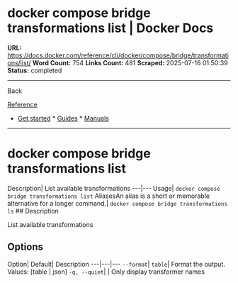 # docker compose bridge transformations list | Docker Docs

**URL:** https://docs.docker.com/reference/cli/docker/compose/bridge/transformations/list/
**Word Count:** 754
**Links Count:** 481
**Scraped:** 2025-07-16 01:50:39
**Status:** completed

---

Back

[Reference](https://docs.docker.com/reference/)

  * [Get started](https://docs.docker.com/get-started/)   * [Guides](https://docs.docker.com/guides/)   * [Manuals](https://docs.docker.com/manuals/)

* * *

# docker compose bridge transformations list

Description| List available transformations   ---|---   Usage| `docker compose bridge transformations list`   AliasesAn alias is a short or memorable alternative for a longer command.| `docker compose bridge transformations ls`      ## Description

List available transformations

## Options

Option| Default| Description   ---|---|---   `--format`| `table`| Format the output. Values: \[table | json\]   `-q, --quiet`| | Only display transformer names